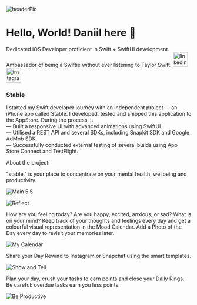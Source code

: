 ![headerPic](https://user-images.githubusercontent.com/90253901/194671328-0c0af353-e936-430a-afec-f9b3e4d37496.png)
# Hello, World! Daniil here 👋
Dedicated iOS Developer proficient in Swift + SwiftUI development. Ambassador of being a Swiftie without ever listening to Taylor Swift. 
[<img src='https://cdn.jsdelivr.net/npm/simple-icons@3.0.1/icons/linkedin.svg' alt='linkedin' height='40'>](https://www.linkedin.com/in/daniil-bya/)  [<img src='https://cdn.jsdelivr.net/npm/simple-icons@3.0.1/icons/instagram.svg' alt='instagram' height='40'>](https://www.instagram.com/peachtuber/)  

### Stable
I started my Swift developer journey with an independent project — an iPhone app called Stable. I developed, tested and shipped this application to the AppStore. During the process, I:
<br />— Built a responsive UI with advanced animations using SwiftUI.
<br />— Utilised a REST API and several SDKs, including Snapkit SDK and Google AdMob SDK.
<br />— Successfully conducted external testing of several builds using App Store Connect and TestFlight.

About the project:

"stable." is your place to concentrate on your mental health, wellbeing and productivity. 

![Main 5 5](https://user-images.githubusercontent.com/90253901/194671760-2a48ef82-c83f-40bb-8b84-e50b090bc412.png)

![Reflect](https://user-images.githubusercontent.com/90253901/194712205-8c349083-6bbb-4291-a8b4-afc4bdb4ed13.gif)

How are you feeling today? Are you happy, excited, anxious, or sad? What is on your mind? Keep track of your thoughts and feelings every day and get a colourful visual representation in the Mood Calendar. Add a Photo of the Day every day to revisit your memories later.

![My Calendar](https://user-images.githubusercontent.com/90253901/194712223-fda33243-4ab4-45d2-ba96-3672550d89ea.gif)

Share your Day Rewind to Instagram or Snapchat using the smart templates. 

![Show and Tell](https://user-images.githubusercontent.com/90253901/194712409-17367210-a105-4df4-8b78-db663b8f0bee.gif)

Plan your day, crush your tasks to earn points and close your Daily Rings. Be careful: overdue tasks earn you less points.

![Be Productive](https://user-images.githubusercontent.com/90253901/194712455-85785167-03b8-4b44-bd80-e382760f25b1.gif)
